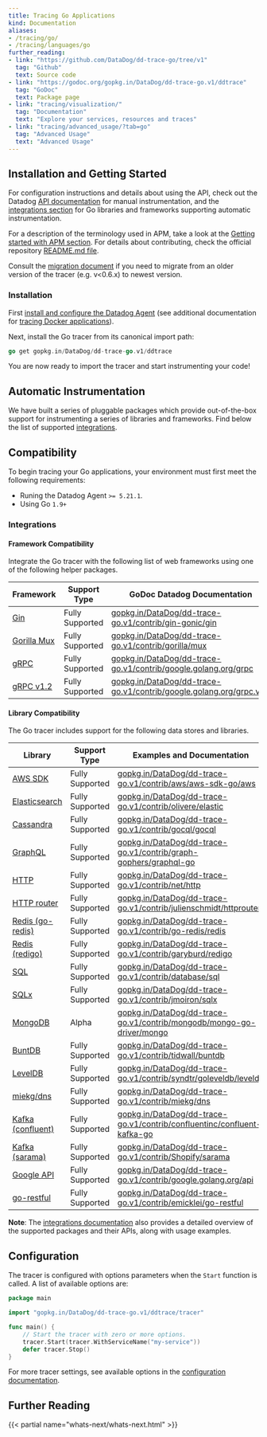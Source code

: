 ```yaml
---
title: Tracing Go Applications
kind: Documentation
aliases:
- /tracing/go/
- /tracing/languages/go
further_reading:
- link: "https://github.com/DataDog/dd-trace-go/tree/v1"
  tag: "Github"
  text: Source code
- link: "https://godoc.org/gopkg.in/DataDog/dd-trace-go.v1/ddtrace"
  tag: "GoDoc"
  text: Package page
- link: "tracing/visualization/"
  tag: "Documentation"
  text: "Explore your services, resources and traces"
- link: "tracing/advanced_usage/?tab=go"
  tag: "Advanced Usage"
  text: "Advanced Usage"
---
```

## Installation and Getting Started

For configuration instructions and details about using the API, check out the Datadog [API documentation][api docs] for manual instrumentation, and the [integrations section][contrib docs] for Go libraries and frameworks supporting automatic instrumentation.

For a description of the terminology used in APM, take a look at the [Getting started with APM section][getting started]. For details about contributing, check the official repository [README.md file][repo readme].

Consult the [migration document][migrating] if you need to migrate from an older version of the tracer (e.g. v<0.6.x) to newest version.

### Installation
First [install and configure the Datadog Agent][1] (see additional documentation for [tracing Docker applications](/tracing/setup/docker/)).

Next, install the Go tracer from its canonical import path:

```go
go get gopkg.in/DataDog/dd-trace-go.v1/ddtrace
```

You are now ready to import the tracer and start instrumenting your code!

## Automatic Instrumentation

We have built a series of pluggable packages which provide out-of-the-box support for instrumenting a series of libraries and frameworks. Find below the list of supported [integrations][ootb integrations].

[ootb integrations]: #integrations

## Compatibility
To begin tracing your Go applications, your environment must first meet the following requirements:

* Runing the Datadog Agent `>= 5.21.1`.
* Using Go `1.9+`


### Integrations

#### Framework Compatibility

Integrate the Go tracer with the following list of web frameworks using one of the following helper packages.

| Framework                                            | Support Type    | GoDoc Datadog Documentation                                                                                                                                |
| ---------------------------------------------------- | --------------- | ---------------------------------------------------------------------------------------------------------------------------------------------------------- |
| [Gin](https://gin-gonic.github.io/gin/)              | Fully Supported | [gopkg.in/DataDog/dd-trace-go.v1/contrib/gin-gonic/gin](https://godoc.org/gopkg.in/DataDog/dd-trace-go.v1/contrib/gin-gonic/gin)                           |
| [Gorilla Mux](http://www.gorillatoolkit.org/pkg/mux) | Fully Supported | [gopkg.in/DataDog/dd-trace-go.v1/contrib/gorilla/mux](https://godoc.org/gopkg.in/DataDog/dd-trace-go.v1/contrib/gorilla/mux)                               |
| [gRPC](https://github.com/grpc/grpc-go)              | Fully Supported | [gopkg.in/DataDog/dd-trace-go.v1/contrib/google.golang.org/grpc](https://godoc.org/gopkg.in/DataDog/dd-trace-go.v1/contrib/google.golang.org/grpc)         |
| [gRPC v1.2](https://github.com/grpc/grpc-go)         | Fully Supported | [gopkg.in/DataDog/dd-trace-go.v1/contrib/google.golang.org/grpc.v12](https://godoc.org/gopkg.in/DataDog/dd-trace-go.v1/contrib/google.golang.org/grpc.v12) |

#### Library Compatibility

The Go tracer includes support for the following data stores and libraries.

| Library                                                                  | Support Type     | Examples and Documentation                                                                                                                                           |
| ------------------------------------------------------------------------ | ---------------- | -------------------------------------------------------------------------------------------------------------------------------------------------------------------- |
| [AWS SDK](https://aws.amazon.com/sdk-for-go/)                            | Fully Supported  | [gopkg.in/DataDog/dd-trace-go.v1/contrib/aws/aws-sdk-go/aws](https://godoc.org/gopkg.in/DataDog/dd-trace-go.v1/contrib/aws/aws-sdk-go/aws)                           |
| [Elasticsearch](https://github.com/olivere/elastic)                      | Fully Supported  | [gopkg.in/DataDog/dd-trace-go.v1/contrib/olivere/elastic](https://godoc.org/gopkg.in/DataDog/dd-trace-go.v1/contrib/olivere/elastic)                                 |
| [Cassandra](https://github.com/gocql/gocql)                              | Fully Supported  | [gopkg.in/DataDog/dd-trace-go.v1/contrib/gocql/gocql](https://godoc.org/gopkg.in/DataDog/dd-trace-go.v1/contrib/gocql/gocql)                                         |
| [GraphQL](https://github.com/graph-gophers/graphql-go)                   | Fully Supported  | [gopkg.in/DataDog/dd-trace-go.v1/contrib/graph-gophers/graphql-go](https://godoc.org/gopkg.in/DataDog/dd-trace-go.v1/contrib/graph-gophers/graphql-go)               |
| [HTTP](https://golang.org/pkg/net/http/)                                 | Fully Supported  | [gopkg.in/DataDog/dd-trace-go.v1/contrib/net/http](https://godoc.org/gopkg.in/DataDog/dd-trace-go.v1/contrib/net/http)                                               |
| [HTTP router](https://github.com/julienschmidt/httprouter)               | Fully Supported  | [gopkg.in/DataDog/dd-trace-go.v1/contrib/julienschmidt/httprouter](https://godoc.org/gopkg.in/DataDog/dd-trace-go.v1/contrib/julienschmidt/httprouter)               |
| [Redis (go-redis)](https://github.com/go-redis/redis)                    | Fully Supported  | [gopkg.in/DataDog/dd-trace-go.v1/contrib/go-redis/redis](https://godoc.org/gopkg.in/DataDog/dd-trace-go.v1/contrib/go-redis/redis)                                   |
| [Redis (redigo)](https://github.com/garyburd/redigo)                     | Fully Supported  | [gopkg.in/DataDog/dd-trace-go.v1/contrib/garyburd/redigo](https://godoc.org/gopkg.in/DataDog/dd-trace-go.v1/contrib/garyburd/redigo)                                 |
| [SQL](https://golang.org/pkg/database/sql)                               | Fully Supported  | [gopkg.in/DataDog/dd-trace-go.v1/contrib/database/sql](https://godoc.org/gopkg.in/DataDog/dd-trace-go.v1/contrib/database/sql)                                       |
| [SQLx](https://github.com/jmoiron/sqlx)                                  | Fully Supported  | [gopkg.in/DataDog/dd-trace-go.v1/contrib/jmoiron/sqlx](https://godoc.org/gopkg.in/DataDog/dd-trace-go.v1/contrib/jmoiron/sqlx)                                       |
| [MongoDB](https://github.com/mongodb/mongo-go-driver)                    | Alpha            | [gopkg.in/DataDog/dd-trace-go.v1/contrib/mongodb/mongo-go-driver/mongo](https://godoc.org/gopkg.in/DataDog/dd-trace-go.v1/contrib/mongodb/mongo-go-driver/mongo)           |
| [BuntDB](https://github.com/tidwall/buntdb)                              | Fully Supported  | [gopkg.in/DataDog/dd-trace-go.v1/contrib/tidwall/buntdb](https://godoc.org/gopkg.in/DataDog/dd-trace-go.v1/contrib/tidwall/buntdb)                                   |
| [LevelDB](https://github.com/syndtr/goleveldb)                           | Fully Supported  | [gopkg.in/DataDog/dd-trace-go.v1/contrib/syndtr/goleveldb/leveldb](https://godoc.org/gopkg.in/DataDog/dd-trace-go.v1/contrib/syndtr/goleveldb/leveldb)               |
| [miekg/dns](https://github.com/miekg/dns)                                | Fully Supported  | [gopkg.in/DataDog/dd-trace-go.v1/contrib/miekg/dns](https://godoc.org/gopkg.in/DataDog/dd-trace-go.v1/contrib/miekg/dns)                                             |
| [Kafka (confluent)](https://github.com/confluentinc/confluent-kafka-go)  | Fully Supported  | [gopkg.in/DataDog/dd-trace-go.v1/contrib/confluentinc/confluent-kafka-go](https://godoc.org/gopkg.in/DataDog/dd-trace-go.v1/contrib/confluentinc/confluent-kafka-go) |
| [Kafka (sarama)](https://github.com/Shopify/sarama)                      | Fully Supported  | [gopkg.in/DataDog/dd-trace-go.v1/contrib/Shopify/sarama](https://godoc.org/gopkg.in/DataDog/dd-trace-go.v1/contrib/Shopify/sarama)                                   |
| [Google API](https://github.com/googleapis/google-api-go-client)         | Fully Supported  | [gopkg.in/DataDog/dd-trace-go.v1/contrib/google.golang.org/api](https://godoc.org/gopkg.in/DataDog/dd-trace-go.v1/contrib/google.golang.org/api)                     |
| [go-restful](https://github.com/emicklei/go-restful)                     | Fully Supported  | [gopkg.in/DataDog/dd-trace-go.v1/contrib/emicklei/go-restful](https://godoc.org/gopkg.in/DataDog/dd-trace-go.v1/contrib/emicklei/go-restful)                         |

**Note**: The [integrations documentation][contrib godoc] also provides a detailed overview of the supported packages and their APIs, along with usage examples.

## Configuration

The tracer is configured with options parameters when the `Start` function is called. A list of available options are:

```go
package main

import "gopkg.in/DataDog/dd-trace-go.v1/ddtrace/tracer"

func main() {
    // Start the tracer with zero or more options.
    tracer.Start(tracer.WithServiceName("my-service"))
    defer tracer.Stop()
}
```

For more tracer settings, see available options in the [configuration documentation][config docs].

## Further Reading

{{< partial name="whats-next/whats-next.html" >}}

[1]: /tracing/setup
[contrib godoc]: https://godoc.org/gopkg.in/DataDog/dd-trace-go.v1/contrib
[api docs]: https://godoc.org/gopkg.in/DataDog/dd-trace-go.v1/ddtrace
[config docs]: https://godoc.org/gopkg.in/DataDog/dd-trace-go.v1/ddtrace/tracer#StartOption
[contrib docs]: #automatic-instrumentation
[getting started]: https://docs.datadoghq.com/tracing/visualization/
[repo readme]: https://github.com/DataDog/dd-trace-go/tree/v1#contributing
[migrating]: https://github.com/DataDog/dd-trace-go/tree/v1/MIGRATING.md
